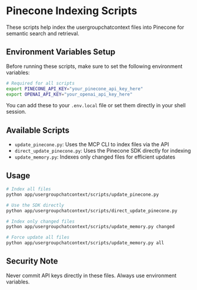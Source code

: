 # Pinecone Indexing Scripts

These scripts help index the usergroupchatcontext files into Pinecone for semantic search and retrieval.

## Environment Variables Setup

Before running these scripts, make sure to set the following environment variables:

```bash
# Required for all scripts
export PINECONE_API_KEY="your_pinecone_api_key_here"
export OPENAI_API_KEY="your_openai_api_key_here"
```

You can add these to your `.env.local` file or set them directly in your shell session.

## Available Scripts

- `update_pinecone.py`: Uses the MCP CLI to index files via the API
- `direct_update_pinecone.py`: Uses the Pinecone SDK directly for indexing
- `update_memory.py`: Indexes only changed files for efficient updates

## Usage

```bash
# Index all files
python app/usergroupchatcontext/scripts/update_pinecone.py

# Use the SDK directly
python app/usergroupchatcontext/scripts/direct_update_pinecone.py

# Index only changed files
python app/usergroupchatcontext/scripts/update_memory.py changed

# Force update all files
python app/usergroupchatcontext/scripts/update_memory.py all
```

## Security Note

Never commit API keys directly in these files. Always use environment variables. 